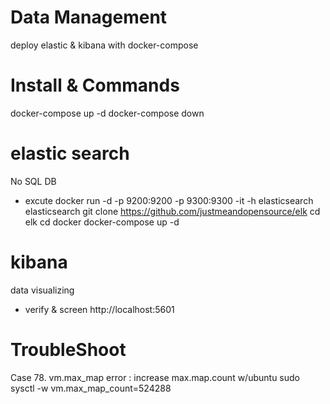 # Data Management 
deploy elastic &amp; kibana with docker-compose

# Install & Commands
docker-compose up -d
docker-compose down

# elastic search
No SQL DB
- excute 
  docker run -d -p 9200:9200 -p 9300:9300 -it -h elasticsearch elasticsearch
  git clone https://github.com/justmeandopensource/elk
  cd elk
  cd docker
  docker-compose up -d

# kibana
data visualizing 
- verify & screen
  http://localhost:5601

# TroubleShoot 
Case 78. vm.max_map error : increase max.map.count w/ubuntu
sudo sysctl -w vm.max_map_count=524288

